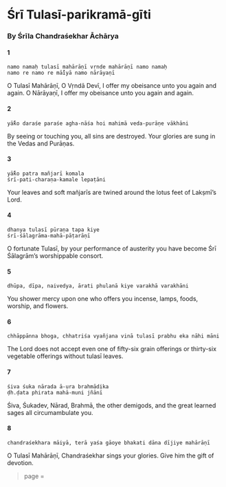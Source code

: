 # Śrī Tulasī-parikramā-gīti

### By Śrīla Chandraśekhar Āchārya

#### 1

    namo namaḥ tulasī mahārāṇī vṛnde mahārāṇī namo namaḥ
    namo re namo re mā̐iyā namo nārāyaṇī

O Tulasī Mahārāṇī, O Vṛndā Devī, I offer my obeisance unto you again and again. O Nārāyaṇī, I offer my obeisance unto you again and again.

#### 2

    yā̐ko daraśe paraśe agha-nāśa hoi mahimā veda-purāṇe vākhāni

By seeing or touching you, all sins are destroyed. Your glories are sung in the Vedas and Purāṇas.

#### 3

    yā̐ko patra mañjarī komala
    śrī-pati-charaṇa-kamale lepaṭāni

Your leaves and soft mañjarīs are twined around the lotus feet of Lakṣmī’s Lord.

#### 4

    dhanya tulasī pūraṇa tapa kiye
    śrī-śālagrāma-mahā-pāṭarāṇī

O fortunate Tulasī, by your performance of austerity you have become Śrī Śālagrām’s worshippable consort.

#### 5

    dhūpa, dīpa, naivedya, ārati phulanā kiye varakhā varakhāni

You shower mercy upon one who offers you incense, lamps, foods, worship, and flowers.

#### 6

    chhāppānna bhoga, chhatriśa vyañjana vinā tulasī prabhu eka nāhi māni

The Lord does not accept even one of fifty-six grain offerings or thirty-six vegetable offerings without tulasī leaves.

#### 7

    śiva śuka nārada ā-ura brahmādika
    ḍh.ḍata phirata mahā-muni jñānī

Śiva, Śukadev, Nārad, Brahmā, the other demigods, and the great learned sages all circumambulate you.

#### 8

    chandraśekhara māiyā, terā yaśa gāoye bhakati dāna dījiye mahārāṇī

O Tulasī Mahārāṇī, Chandraśekhar sings your glories. Give him the gift of devotion.


> page = 
